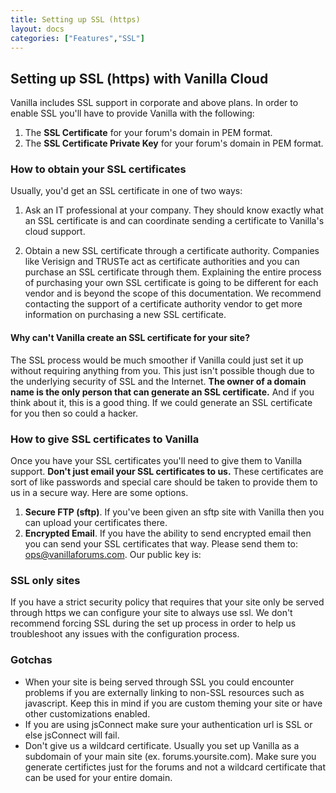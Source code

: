 ```yaml
---
title: Setting up SSL (https)
layout: docs
categories: ["Features","SSL"]
---
```


## Setting up SSL (https) with Vanilla Cloud

Vanilla includes SSL support in corporate and above plans. In order to enable SSL you'll have to provide Vanilla with the following:

1. The **SSL Certificate** for your forum's domain in PEM format.
2. The **SSL Certificate Private Key** for your forum's domain in PEM format.

### How to obtain your SSL certificates

Usually, you'd get an SSL certificate in one of two ways:

1. Ask an IT professional at your company. They should know exactly what an SSL certificate is and can coordinate sending a certificate to Vanilla's cloud support.

2. Obtain a new SSL certificate through a certificate authority. Companies like Verisign and TRUSTe act as certificate authorities and you can purchase an SSL certificate through them. Explaining the entire process of purchasing your own SSL certificate is going to be different for each vendor and is beyond the scope of this documentation. We recommend contacting the support of a certificate authority vendor to get more information on purchasing a new SSL certificate.

#### Why can't Vanilla create an SSL certificate for your site?

The SSL process would be much smoother if Vanilla could just set it up without requiring anything from you. This just isn't possible though due to the underlying security of SSL and the Internet. **The owner of a domain name is the only person that can generate an SSL certificate.** And if you think about it, this is a good thing. If we could generate an SSL certificate for you then so could a hacker.

### How to give SSL certificates to Vanilla

Once you have your SSL certificates you'll need to give them to Vanilla support. **Don't just email your SSL certificates to us.** These certificates are sort of like passwords and special care should be taken to provide them to us in a secure way. Here are some options.

1. **Secure FTP (sftp)**. If you've been given an sftp site with Vanilla then you can upload your certificates there.
2. **Encrypted Email**. If you have the ability to send encrypted email then you can send your SSL certificates that way. Please send them to: ops@vanillaforums.com. Our public key is:

### SSL only sites

If you have a strict security policy that requires that your site only be served through https we can configure your site to always use ssl. We don't recommend forcing SSL during the set up process in order to help us troubleshoot any issues with the configuration process.

### Gotchas

* When your site is being served through SSL you could encounter problems if you are externally linking to non-SSL resources such as javascript. Keep this in mind if you are custom theming your site or have other customizations enabled.
* If you are using jsConnect make sure your authentication url is SSL or else jsConnect will fail.
* Don't give us a wildcard certificate. Usually you set up Vanilla as a subdomain of your main site (ex. forums.yoursite.com). Make sure you generate certifictes just for the forums and not a wildcard certificate that can be used for your entire domain.
